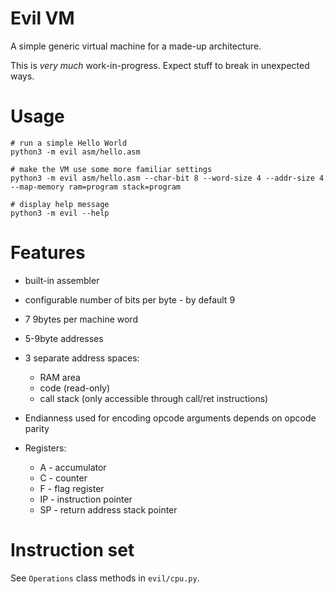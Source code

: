 Evil VM
=======

A simple generic virtual machine for a made-up architecture.

This is *very much* work-in-progress. Expect stuff to break in unexpected ways.


Usage
=====

    # run a simple Hello World
    python3 -m evil asm/hello.asm

    # make the VM use some more familiar settings
    python3 -m evil asm/hello.asm --char-bit 8 --word-size 4 --addr-size 4 --map-memory ram=program stack=program

    # display help message
    python3 -m evil --help


Features
========

* built-in assembler
* configurable number of bits per byte - by default 9
* 7 9bytes per machine word
* 5-9byte addresses
* 3 separate address spaces:
  * RAM area
  * code (read-only)
  * call stack (only accessible through call/ret instructions)

* Endianness used for encoding opcode arguments depends on opcode parity

* Registers:
  * A - accumulator
  * C - counter
  * F - flag register
  * IP - instruction pointer
  * SP - return address stack pointer


Instruction set
===============

See ``Operations`` class methods in ``evil/cpu.py``.
